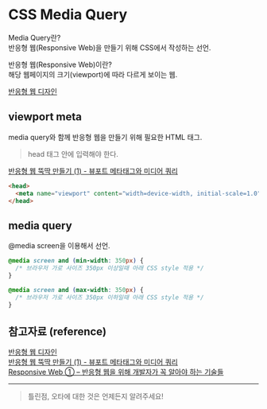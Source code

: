 # CSS Media Query

Media Query란?  
반응형 웹(Responsive Web)을 만들기 위해 CSS에서 작성하는 선언.

반응형 웹(Responsive Web)이란?  
해당 웹페이지의 크기(viewport)에 따라 다르게 보이는 웹.

[반응형 웹 디자인](https://business.adobe.com/kr/glossary/responsive-web-design.html)

## viewport meta

media query와 함께 반응형 웹을 만들기 위해 필요한
HTML 태그.

> head 태그 안에 입력해야 한다.

[반응형 웹 뚝딱 만들기 (1) - 뷰포트 메타태그와 미디어 쿼리](https://nykim.work/84)

```html
<head>
  <meta name="viewport" content="width=device-width, initial-scale=1.0" />
</head>
```

## media query

@media screen을 이용해서 선언.

```css
@media screen and (min-width: 350px) {
  /* 브라우저 가로 사이즈 350px 이상일때 아래 CSS style 적용 */
}

@media screen and (max-width: 350px) {
  /* 브라우저 가로 사이즈 350px 이하일때 아래 CSS style 적용 */
}
```

## 참고자료 (reference)

[반응형 웹 디자인](https://business.adobe.com/kr/glossary/responsive-web-design.html)  
[반응형 웹 뚝딱 만들기 (1) - 뷰포트 메타태그와 미디어 쿼리](https://nykim.work/84)  
[Responsive Web ① – 반응형 웹을 위해 개발자가 꼭 알아야 하는 기술들](https://www.samsungsds.com/kr/insights/Responsive_web_1.html)

---

> 틀린점, 오타에 대한 것은 언제든지 알려주세요!
